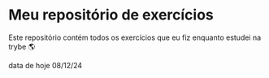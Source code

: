 # Meu repositório de exercícios 
Este repositório contém todos os exercícios que eu fiz enquanto estudei na trybe 🌎

data de hoje 08/12/24